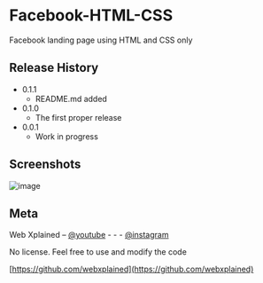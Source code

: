# Facebook-HTML-CSS
Facebook landing page using HTML and CSS only

## Release History

* 0.1.1
    * README.md added
* 0.1.0
    * The first proper release
* 0.0.1
    * Work in progress

## Screenshots

![image](https://user-images.githubusercontent.com/83108798/117739988-14576680-b21d-11eb-8b26-9d3fb6ff0f13.png)



## Meta

Web Xplained – [@youtube](https://www.youtube.com/channel/UC4sWzrFzcFKCoGYj6PaIsDg) - - -
[@instagram](https://www.instagram.com/web.xplained/)

No license. Feel free to use and modify the code

[https://github.com/webxplained](https://github.com/webxplained)
